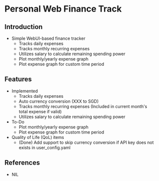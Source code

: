 # Personal Web Finance Track

## Introduction

- Simple WebUI-based finance tracker
  - Tracks daily expenses
  - Tracks monthly recurring expenses
  - Utilizes salary to calculate remaining spending power
  - Plot monthly/yearly expense graph
  - Plot expense graph for custom time period

## Features

- Implemented
  - Tracks daily expenses
  - Auto currency conversion (XXX to SGD)
  - Tracks monthly recurring expenses (Included in current month's total expense if valid)
  - Utilizes salary to calculate remaining spending power
- To-Do
  - Plot monthly/yearly expense graph
  - Plot expense graph for custom time period
- Quality of Life (QoL) items
  - (Done) Add support to skip currency conversion if API key does not exists in user_config.yaml

## References

- NIL
